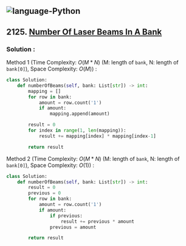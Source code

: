 ![language-Python](https://img.shields.io/badge/%20-Python-ffd43b?style=for-the-badge&logo=PYTHON)
---

## 2125. [Number Of Laser Beams In A Bank](https://leetcode.com/problems/number-of-laser-beams-in-a-bank)

### Solution :

Method 1 (Time Complexity: $O(M*N)$ (M: length of `bank`, N: length of `bank[0]`), Space Complexity: $O(M)$) :
```python
class Solution:
    def numberOfBeams(self, bank: List[str]) -> int:
        mapping = []
        for row in bank:
            amount = row.count('1')
            if amount:
                mapping.append(amount)

        result = 0
        for index in range(1, len(mapping)):
            result += mapping[index] * mapping[index-1]

        return result
```

Method 2 (Time Complexity: $O(M*N)$ (M: length of `bank`, N: length of `bank[0]`), Space Complexity: $O(1)$) :
```python
class Solution:
    def numberOfBeams(self, bank: List[str]) -> int:
        result = 0
        previous = 0
        for row in bank:
            amount = row.count('1')
            if amount:
                if previous:
                    result += previous * amount
                previous = amount

        return result
```
